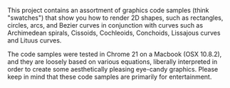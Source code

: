 This project contains an assortment of graphics code samples (think "swatches") that show you how to render 2D shapes, such as rectangles, circles, arcs, and Bezier curves in conjunction with curves such as Archimedean spirals, Cissoids, Cochleoids, Conchoids, Lissajous curves and Lituus curves.

The code samples were tested in Chrome 21 on a Macbook (OSX 10.8.2), and they are loosely based on various equations, liberally interpreted in order to create some aesthetically pleasing eye-candy graphics. Please keep in mind that these code samples are primarily for entertainment.
